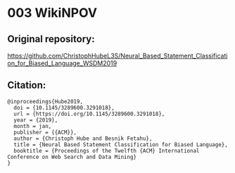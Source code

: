 # 003 WikiNPOV

## Original repository:
https://github.com/ChristophHubeL3S/Neural_Based_Statement_Classification_for_Biased_Language_WSDM2019

## Citation:
```
@inproceedings{Hube2019,
  doi = {10.1145/3289600.3291018},
  url = {https://doi.org/10.1145/3289600.3291018},
  year = {2019},
  month = jan,
  publisher = {{ACM}},
  author = {Christoph Hube and Besnik Fetahu},
  title = {Neural Based Statement Classification for Biased Language},
  booktitle = {Proceedings of the Twelfth {ACM} International Conference on Web Search and Data Mining}
}
```